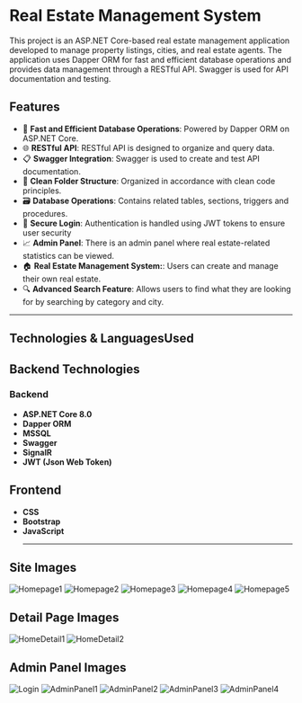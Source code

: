 # Real Estate Management System

This project is an ASP.NET Core-based real estate management application developed to manage property listings, cities, and real estate agents. The application uses Dapper ORM for fast and efficient database operations and provides data management through a RESTful API. Swagger is used for API documentation and testing.

## Features

- 🚀 **Fast and Efficient Database Operations**: Powered by Dapper ORM on ASP.NET Core.
- 🌐 **RESTful API**: RESTful API is designed to organize and query data.
- 📋 **Swagger Integration**: Swagger is used to create and test API documentation.
- 📂 **Clean Folder Structure**: Organized in accordance with clean code principles.
- 🗃️ **Database Operations**: Contains related tables, sections, triggers and procedures.
- 🔐 **Secure Login**: Authentication is handled using JWT tokens to ensure user security
- 📈 **Admin Panel**: There is an admin panel where real estate-related statistics can be viewed.
- 🏠 **Real Estate Management System:**: Users can create and manage their own real estate.
- 🔍 **Advanced Search Feature**: Allows users to find what they are looking for by searching by category and city.
  
<hr>

## Technologies & Languages ​​Used
## Backend Technologies
### Backend
- **ASP.NET Core 8.0**
- **Dapper ORM**
- **MSSQL**
- **Swagger**
- **SignalR**
- **JWT (Json Web Token)**

## Frontend
- **CSS**
- **Bootstrap**
- **JavaScript**
  <hr>
  
## Site Images
  ![Homepage1](./assets/HomePage_1.png)
  ![Homepage2](./assets/HomePage_2.png)
  ![Homepage3](./assets/HomePage_3.png)
  ![Homepage4](./assets/HomePage_4.png)
  ![Homepage5](./assets/HomePage_5.png)
## Detail Page Images  
  ![HomeDetail1](./assets/Home_Detail_1.png)
  ![HomeDetail2](./assets/Home_Detail_2.png)
## Admin Panel Images
  ![Login](./assets/Login.png)
  ![AdminPanel1](./assets/Admin_1.png)
  ![AdminPanel2](./assets/Admin_2.png)
  ![AdminPanel3](./assets/Admin_3.png)
  ![AdminPanel4](./assets/Admin_4.png)
